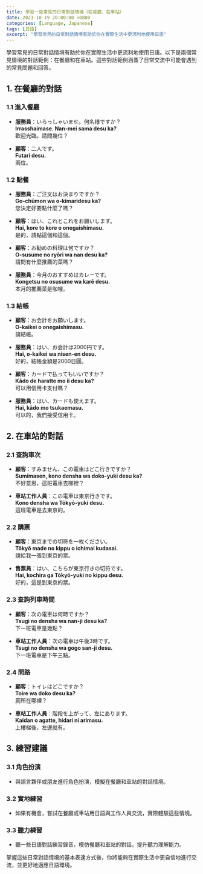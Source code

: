 ```yaml
---
title: 學習一些常見的日常對話情境（在餐廳、在車站）
date: 2023-10-19 20:00:00 +0800
categories: [Language, Japanese]
tags: [日語] 
excerpt: "學習常見的日常對話情境有助於你在實際生活中更流利地使用日語"
---
```


學習常見的日常對話情境有助於你在實際生活中更流利地使用日語。以下是兩個常見情境的對話範例：在餐廳和在車站。這些對話範例涵蓋了日常交流中可能會遇到的常見問題和回答。

## **1. 在餐廳的對話**

### **1.1 進入餐廳**

- **服務員**：いらっしゃいませ。何名様ですか？  
  **Irrasshaimase. Nan-mei sama desu ka?**  
  歡迎光臨。請問幾位？

- **顧客**：二人です。  
  **Futari desu.**  
  兩位。

### **1.2 點餐**

- **服務員**：ご注文はお決まりですか？  
  **Go-chūmon wa o-kimaridesu ka?**  
  您決定好要點什麼了嗎？

- **顧客**：はい、これとこれをお願いします。  
  **Hai, kore to kore o onegaishimasu.**  
  是的，請點這個和這個。

- **顧客**：お勧めの料理は何ですか？  
  **O-susume no ryōri wa nan desu ka?**  
  請問有什麼推薦的菜嗎？

- **服務員**：今月のおすすめはカレーです。  
  **Kongetsu no osusume wa karē desu.**  
  本月的推薦菜是咖哩。

### **1.3 結帳**

- **顧客**：お会計をお願いします。  
  **O-kaikei o onegaishimasu.**  
  請結帳。

- **服務員**：はい、お会計は2000円です。  
  **Hai, o-kaikei wa nisen-en desu.**  
  好的，結帳金額是2000日圓。

- **顧客**：カードで払ってもいいですか？  
  **Kādo de haratte mo ii desu ka?**  
  可以用信用卡支付嗎？

- **服務員**：はい、カードも使えます。  
  **Hai, kādo mo tsukaemasu.**  
  可以的，我們接受信用卡。

## **2. 在車站的對話**

### **2.1 查詢車次**

- **顧客**：すみません、この電車はどこ行きですか？  
  **Sumimasen, kono densha wa doko-yuki desu ka?**  
  不好意思，這班電車去哪裡？

- **車站工作人員**：この電車は東京行きです。  
  **Kono densha wa Tōkyō-yuki desu.**  
  這班電車是去東京的。

### **2.2 購票**

- **顧客**：東京までの切符を一枚ください。  
  **Tōkyō made no kippu o ichimai kudasai.**  
  請給我一張到東京的票。

- **售票員**：はい、こちらが東京行きの切符です。  
  **Hai, kochira ga Tōkyō-yuki no kippu desu.**  
  好的，這是到東京的票。

### **2.3 查詢列車時間**

- **顧客**：次の電車は何時ですか？  
  **Tsugi no densha wa nan-ji desu ka?**  
  下一班電車是幾點？

- **車站工作人員**：次の電車は午後3時です。  
  **Tsugi no densha wa gogo san-ji desu.**  
  下一班電車是下午三點。

### **2.4 問路**

- **顧客**：トイレはどこですか？  
  **Toire wa doko desu ka?**  
  廁所在哪裡？

- **車站工作人員**：階段を上がって、左にあります。  
  **Kaidan o agatte, hidari ni arimasu.**  
  上樓梯後，左邊就有。

## **3. 練習建議**

### **3.1 角色扮演**
- 與語言夥伴或朋友進行角色扮演，模擬在餐廳和車站的對話情境。

### **3.2 實地練習**
- 如果有機會，嘗試在餐廳或車站用日語與工作人員交流，實際體驗這些情境。

### **3.3 聽力練習**
- 聽一些日語對話練習錄音，模仿餐廳和車站的對話，提升聽力理解能力。

掌握這些日常對話情境的基本表達方式後，你將能夠在實際生活中更自信地進行交流，並更好地適應日語環境。
